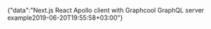 {"data":"Next.js React Apollo client with Graphcool GraphQL server example2019-06-20T19:55:58+03:00"}
